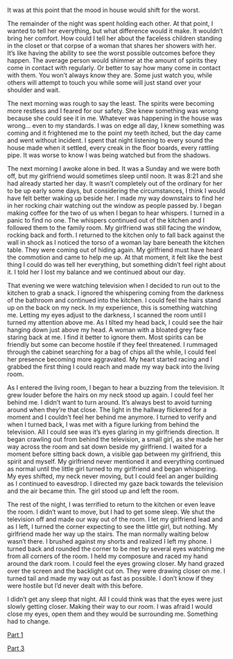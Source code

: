 It was at this point that the mood in house would shift for the worst.

The remainder of the night was spent holding each other. At that point, I wanted to tell her everything, but what difference would it make. It wouldn’t bring her comfort. How could I tell her about the faceless children standing in the closet or that corpse of a woman that shares her showers with her. It’s like having the ability to see the worst possible outcomes before they happen. The average person would shimmer at the amount of spirits they come in contact with regularly. Or better to say how many come in contact with them. You won’t always know they are. Some just watch you, while others will attempt to touch you while some will just stand over your shoulder and wait.

The next morning was rough to say the least. The spirits were becoming more restless and I feared for our safety. She knew something was wrong because she could see it in me. Whatever was happening in the house was wrong… even to my standards. I was on edge all day, I knew something was coming and it frightened me to the point my teeth itched, but the day came and went without incident. I spent that night listening to every sound the house made when it settled, every creak in the floor boards, every rattling pipe. It was worse to know I was being watched but from the shadows. 

The next morning I awoke alone in bed. It was a Sunday and we were both off, but my girlfriend would sometimes sleep until noon. It was 8:21 and she had already started her day. It wasn’t completely out of the ordinary for her to be up early some days, but considering the circumstances, I think I would have felt better waking up beside her. I made my way downstairs to find her in her rocking chair watching out the window as people passed by. I began making coffee for the two of us when I began to hear whispers. I turned in a panic to find no one. The whispers continued out of the kitchen and I followed them to the family room. My girlfriend was still facing the window, rocking back and forth. I returned to the kitchen only to fall back against the wall in shock as I noticed the torso of a woman lay bare beneath the kitchen table. They were coming out of hiding again. My girlfriend must have heard the commotion and came to help me up. At that moment, it felt like the best thing I could do was tell her everything, but something didn’t feel right about it. I told her I lost my balance and we continued about our day. 

That evening we were watching television when I decided to run out to the kitchen to grab a snack. I ignored the whispering coming from the darkness of the bathroom and continued into the kitchen. I could feel the hairs stand up on the back on my neck. In my experience, this is something watching me. Letting my eyes adjust to the darkness, I scanned the room until I turned my attention above me. As I tilted my head back, I could see the hair hanging down just above my head. A woman with a bloated grey face staring back at me. I find it better to ignore them. Most spirits can be friendly but some can become hostile if they feel threatened. I rummaged through the cabinet searching for a bag of chips all the while, I could feel her presence becoming more aggravated. My heart started racing and I grabbed the first thing I could reach and made my way back into the living room.

As I entered the living room, I began to hear a buzzing from the television. It grew louder before the hairs on my neck stood up again. I could feel her behind me. I didn’t want to turn around. It’s always best to avoid turning around when they’re that close. The light in the hallway flickered for a moment and I couldn’t feel her behind me anymore. I turned to verify and when I turned back, I was met with a figure lurking from behind the television. All I could see was it’s eyes glaring in my girlfriends direction. It began crawling out from behind the television, a small girl, as she made her way across the room and sat down beside my girlfriend. I waited for a moment before sitting back down, a visible gap between my girlfriend, this spirit and myself. My girlfriend never mentioned it and everything continued as normal until the little girl turned to my girlfriend and began whispering. My eyes shifted, my neck never moving, but I could feel an anger building as I continued to eavesdrop. I directed my gaze back towards the television and the air became thin. The girl stood up and left the room. 

The rest of the night, I was terrified to return to the kitchen or even leave the room. I didn’t want to move, but I had to get some sleep. We shut the television off and made our way out of the room. I let my girlfriend lead and as I left, I turned the corner expecting to see the little girl, but nothing. My girlfriend made her way up the stairs. The man normally waiting below wasn’t there. I brushed against my shorts and realized I left my phone. I turned back and rounded the corner to be met by several eyes watching me from all corners of the room. I held my composure and raced my hand around the dark room. I could feel the eyes growing closer. My hand grazed over the screen and the backlight cut on. They were drawing closer on me. I turned tail and made my way out as fast as possible. I don’t know if they were hostile but I’d never dealt with this before. 

I didn’t get any sleep that night. All I could think was that the eyes were just slowly getting closer. Making their way to our room. I was afraid I would close my eyes, open them and they would be surrounding me. Something had to change.

[Part 1](https://www.reddit.com/r/nosleep/comments/vagqqr/what_only_we_can_see/?utm_source=share&utm_medium=ios_app&utm_name=iossmf)

[Part 3](https://www.reddit.com/r/nosleep/comments/vhtfir/what_only_we_can_see_part_three/?utm_source=share&utm_medium=ios_app&utm_name=iossmf)